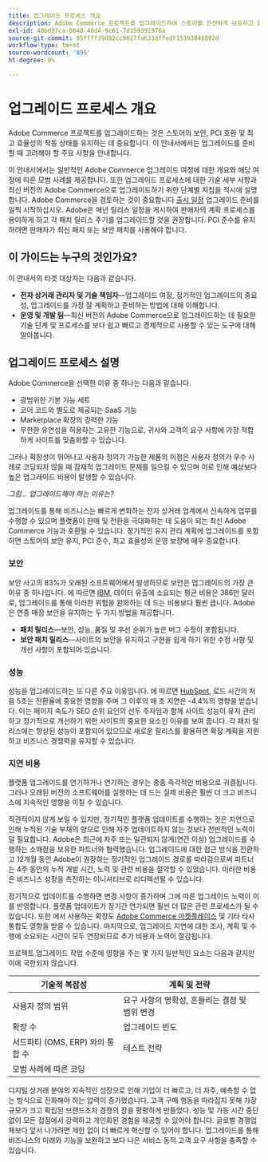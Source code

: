 ```yaml
---
title: 업그레이드 프로세스 개요
description: Adobe Commerce 프로젝트를 업그레이드하여 스토어를 안전하게 보호하고 효율적으로 운영하는 방법에 대해 알아봅니다.
exl-id: 40bd97ca-6648-40d4-9c61-7d159391976a
source-git-commit: 95ffff39d82cc9027fa633dffedf15193040802d
workflow-type: tm+mt
source-wordcount: '895'
ht-degree: 0%

---
```


# 업그레이드 프로세스 개요

Adobe Commerce 프로젝트를 업그레이드하는 것은 스토어의 보안, PCI 호환 및 최고 효율성의 작동 상태를 유지하는 데 중요합니다. 이 안내서에서는 업그레이드를 준비할 때 고려해야 할 주요 사항을 안내합니다.

이 안내서에서는 일반적인 Adobe Commerce 업그레이드 여정에 대한 개요와 해당 여정에 따른 모범 사례를 제공합니다. 또한 업그레이드 프로세스에 대한 기술 세부 사항과 최신 버전의 Adobe Commerce으로 업그레이드하기 위한 단계별 지침을 적시에 설명합니다. Adobe Commerce을 검토하는 것이 중요합니다 [출시 일정](../release/schedule.md) 업그레이드 준비를 일찍 시작하십시오. Adobe은 매년 릴리스 일정을 게시하여 판매자의 계획 프로세스를 용이하게 하고 각 패치 릴리스 주기를 업그레이드할 것을 권장합니다. PCI 준수를 유지하려면 판매자가 최신 패치 또는 보안 패치를 사용해야 합니다.

## 이 가이드는 누구의 것인가요?

이 안내서의 타겟 대상자는 다음과 같습니다.

- **전자 상거래 관리자 및 기술 책임자**—업그레이드 여정, 정기적인 업그레이드의 중요성, 업그레이드를 가장 잘 계획하고 준비하는 방법에 대해 이해합니다.
- **운영 및 개발 팀**—최신 버전의 Adobe Commerce으로 업그레이드하는 데 필요한 기술 단계 및 프로세스를 보다 쉽고 빠르고 경제적으로 사용할 수 있는 도구에 대해 알아봅니다.

## 업그레이드 프로세스 설명

Adobe Commerce을 선택한 이유 중 하나는 다음과 같습니다.

- 광범위한 기본 기능 세트
- 코어 코드와 별도로 제공되는 SaaS 기능
- Marketplace 확장의 강력한 기능
- 무한한 유연성을 허용하는 고유한 기능으로, 귀사와 고객의 요구 사항에 가장 적합하게 사이트를 맞춤화할 수 있습니다.

그러나 확장성이 뛰어나고 사용자 정의가 가능한 제품의 이점은 사용자 정의가 우수 사례로 코딩되지 않을 때 잠재적 업그레이드 문제를 일으킬 수 있으며 이로 인해 예상보다 높은 업그레이드 비용이 발생할 수 있습니다.

_그럼... 업그레이드해야 하는 이유는?_

업그레이드를 통해 비즈니스는 빠르게 변화하는 전자 상거래 업계에서 신속하게 업무를 수행할 수 있으며 플랫폼이 판매 및 전환을 극대화하는 데 도움이 되는 최신 Adobe Commerce 기능과 호환될 수 있습니다. 정기적인 유지 관리 계획에 업그레이드를 포함하면 스토어의 보안 유지, PCI 준수, 최고 효율성의 운영 보장에 매우 중요합니다.

### 보안

보안 사고의 83%가 오래된 소프트웨어에서 발생하므로 보안은 업그레이드의 가장 큰 이유 중 하나입니다. 에 따르면 [IBM](https://www.ibm.com/reports/data-breach), 데이터 유출에 소요되는 평균 비용은 386만 달러로, 업그레이드를 통해 이러한 위험을 완화하는 데 드는 비용보다 훨씬 큽니다. Adobe은 연중 매장 보안을 유지하는 두 가지 방법을 제공합니다.

- **패치 릴리스**—보안, 성능, 품질 및 우선 순위가 높은 버그 수정이 포함됩니다.
- **보안 패치 릴리스**—사이트의 보안을 유지하고 구현을 쉽게 하기 위한 수정 사항 및 개선 사항이 포함되어 있습니다.

### 성능

성능을 업그레이드하는 또 다른 주요 이유입니다. 에 따르면 [HubSpot](https://blog.hubspot.com/marketing/page-load-time-conversion-rates), 로드 시간의 처음 5초는 전환율에 중요한 영향을 주며 그 이후의 매 초 지연은 -4.4%의 영향을 받습니다. 이는 페이지 속도가 SEO 순위 요인의 선두 주자임과 함께 사이트 성능이 유지 관리하고 정기적으로 개선하기 위한 사이트의 중요한 요소인 이유를 보여 줍니다. 각 패치 릴리스에는 향상된 성능이 포함되어 있으므로 새로운 릴리스를 활용하면 확장 계획을 지원하고 비즈니스 경쟁력을 유지할 수 있습니다.

### 지연 비용

플랫폼 업그레이드를 연기하거나 연기하는 경우는 종종 즉각적인 비용으로 귀결됩니다. 그러나 오래된 버전의 소프트웨어를 실행하는 데 드는 실제 비용은 훨씬 더 크고 비즈니스에 지속적인 영향을 미칠 수 있습니다.

직관적이지 않게 보일 수 있지만, 정기적인 플랫폼 업데이트를 수행하는 것은 지연으로 인해 누적된 기술 부채의 양으로 인해 자주 업데이트하지 않는 것보다 전반적인 노력이 덜 필요합니다. Adobe은 최근에 자주 또는 일관되지 않게(연간 이상) 업그레이드를 수행하는 소매점을 보유한 파트너와 협력했습니다. 업그레이드에 대한 접근 방식을 전환하고 12개월 동안 Adobe이 권장하는 정기적인 업그레이드 경로를 따라감으로써 파트너는 4주 동안의 누적 개발 시간, 노력 및 관련 비용을 절약할 수 있었습니다. 이러한 비용은 비즈니스 성장을 촉진하는 이니셔티브로 리디렉션될 수 있습니다.

정기적으로 업데이트를 수행하면 변경 사항이 증가하며 그에 따른 업그레이드 노력이 이를 반영합니다. 플랫폼 업데이트가 장기간 연기되면 훨씬 더 많은 관련 프로세스가 될 수 있습니다. 또한 에서 사용하는 확장도 [Adobe Commerce 마켓플레이스](https://marketplace.magento.com/) 및 기타 타사 통합도 영향을 받을 수 있습니다. 마지막으로, 업그레이드 지연에 대한 조사, 계획 및 수행에 소요되는 시간이 모두 연장되므로 추가 비용과 노력이 절감됩니다.

프로젝트 업그레이드 작업 수준에 영향을 주는 몇 가지 일반적인 요소는 다음과 같지만 이에 국한되지 않습니다.

| 기술적 복잡성 | 계획 및 전략 |
|-----------------------------------------------------------|--------------------------------------------------------------|
| 사용자 정의 범위 | 요구 사항의 명확성, 흔들리는 결정 및 범위 변경 |
| 확장 수 | 업그레이드 빈도 |
| 서드파티 (OMS, ERP) 와의 통합 수 | 테스트 전략 |
| 모범 사례에 따른 코딩 |                                                              |

디지털 상거래 분야의 지속적인 성장으로 인해 기업이 더 빠르고, 더 자주, 예측할 수 없는 방식으로 진화해야 하는 압력이 증가했습니다. 고객 구매 행동을 따라잡지 못해 가장 규모가 크고 확립된 브랜드조차 경쟁의 장을 평평하게 만들었다. 성능 및 가동 시간 중단 없이 모든 접점에서 강력하고 개인화된 경험을 제공할 수 있어야 합니다. 글로벌 경쟁업체보다 앞서 나가려면 제한 없이 더 빠르게 혁신할 수 있어야 합니다. 업그레이드를 통해 비즈니스의 미래와 기능을 보완하고 보다 나은 서비스 동적 고객 요구 사항을 충족할 수 있습니다.
